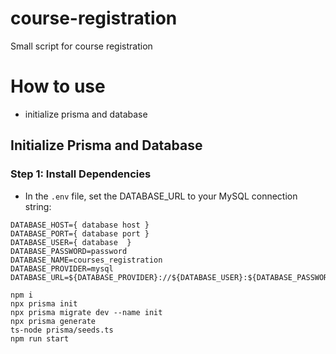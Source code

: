 # course-registration
Small script for course registration

# How to use
- initialize prisma and database

## Initialize Prisma and Database

### Step 1: Install Dependencies
- In the `.env` file, set the DATABASE_URL to your MySQL connection string:
```
DATABASE_HOST={ database host }
DATABASE_PORT={ database port }
DATABASE_USER={ database  }
DATABASE_PASSWORD=password
DATABASE_NAME=courses_registration
DATABASE_PROVIDER=mysql
DATABASE_URL=${DATABASE_PROVIDER}://${DATABASE_USER}:${DATABASE_PASSWORD}@${DATABASE_HOST}:${DATABASE_PORT}/${DATABASE_NAME}
```

```
npm i
npx prisma init
npx prisma migrate dev --name init
npx prisma generate
ts-node prisma/seeds.ts
npm run start
```